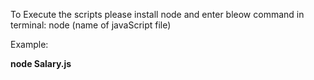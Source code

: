 To Execute the scripts please install node and enter bleow command in terminal:
node (name of javaScript file)

Example:

<b>node Salary.js</b>